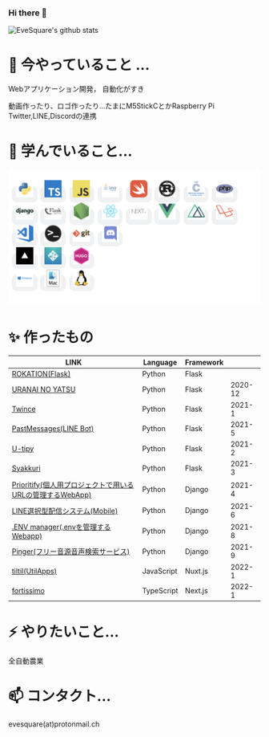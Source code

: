 ### Hi there 👋
![EveSquare's github stats](https://github-readme-stats.vercel.app/api?username=evesquare&theme=radical&show_icons=true)

<!--
**EveSquare/evesquare** is a ✨ _special_ ✨ repository because its `README.md` (this file) appears on your GitHub profile.

Here are some ideas to get you started:



- 👯 I’m looking to collaborate on ...
- 🤔 I’m looking for help with ...
- 💬 Ask me about ...

- 😄 Pronouns: ...
- ⚡ Fun fact: ...
-->
# 🔭 今やっていること ...

Webアプリケーション開発， 自動化がすき

動画作ったり、ロゴ作ったり...たまにM5StickCとかRaspberry Pi
Twitter,LINE,Discordの連携


# 🌱 学んでいること...

<!-- <div>
<code><img height="20" src="https://raw.githubusercontent.com/github/explore/80688e429a7d4ef2fca1e82350fe8e3517d3494d/topics/python/python.png"></code>
<code><img height="20" src="https://raw.githubusercontent.com/github/explore/80688e429a7d4ef2fca1e82350fe8e3517d3494d/topics/typescript/typescript.png"></code>
<code><img height="20" src="https://raw.githubusercontent.com/github/explore/80688e429a7d4ef2fca1e82350fe8e3517d3494d/topics/javascript/javascript.png"></code>
<code><img height="20" src="https://raw.githubusercontent.com/github/explore/80688e429a7d4ef2fca1e82350fe8e3517d3494d/topics/java/java.png"></code>
<code><img height="20" src="https://raw.githubusercontent.com/github/explore/80688e429a7d4ef2fca1e82350fe8e3517d3494d/topics/swift/swift.png"></code>
<code><img height="20" src="https://raw.githubusercontent.com/github/explore/80688e429a7d4ef2fca1e82350fe8e3517d3494d/topics/rust/rust.png"></code>
<code><img height="20" src="https://raw.githubusercontent.com/github/explore/80688e429a7d4ef2fca1e82350fe8e3517d3494d/topics/c/c.png"></code>
<code><img height="20" src="https://raw.githubusercontent.com/github/explore/80688e429a7d4ef2fca1e82350fe8e3517d3494d/topics/php/php.png"></code>
</div>

<div>
<code><img height="20" src="https://raw.githubusercontent.com/github/explore/80688e429a7d4ef2fca1e82350fe8e3517d3494d/topics/django/django.png"></code>
<code><img height="20" src="https://raw.githubusercontent.com/github/explore/80688e429a7d4ef2fca1e82350fe8e3517d3494d/topics/flask/flask.png"></code> 
<code><img height="20" src="https://raw.githubusercontent.com/github/explore/80688e429a7d4ef2fca1e82350fe8e3517d3494d/topics/nodejs/nodejs.png"></code>
<code><img height="20" src="https://raw.githubusercontent.com/github/explore/80688e429a7d4ef2fca1e82350fe8e3517d3494d/topics/react/react.png"></code>
<code><img height="20" src="https://raw.githubusercontent.com/github/explore/28b02bbc9ad9f7a503c43775aebeb515dc2da5fc/topics/nextjs/nextjs.png"></code>
<code><img height="20" src="https://raw.githubusercontent.com/github/explore/80688e429a7d4ef2fca1e82350fe8e3517d3494d/topics/vue/vue.png"></code>
<code><img height="20" src="https://raw.githubusercontent.com/github/explore/37f1f9609f5c48a47f4d9c1a916fc2069fd0141c/topics/nuxt/nuxt.png"></code>
<code><img height="20" src="https://raw.githubusercontent.com/github/explore/80688e429a7d4ef2fca1e82350fe8e3517d3494d/topics/laravel/laravel.png"></code>
</div>

<div>  
<code><img height="20" src="https://raw.githubusercontent.com/github/explore/80688e429a7d4ef2fca1e82350fe8e3517d3494d/topics/visual-studio-code/visual-studio-code.png"></code>
<code><img height="20" src="https://raw.githubusercontent.com/github/explore/80688e429a7d4ef2fca1e82350fe8e3517d3494d/topics/terminal/terminal.png"></code>
<code><img height="20" src="https://raw.githubusercontent.com/github/explore/80688e429a7d4ef2fca1e82350fe8e3517d3494d/topics/git/git.png"></code>
<code><img height="20" src="https://raw.githubusercontent.com/github/explore/80688e429a7d4ef2fca1e82350fe8e3517d3494d/topics/discord/discord.png"></code>
</div>

<div>
<code><img height="20" src="https://raw.githubusercontent.com/github/explore/3c66f1237835e0b877190fbea528d0ebece7bccf/topics/vercel/vercel.png"></code>
<code><img height="20" src="https://raw.githubusercontent.com/github/explore/f23f0ddbe494d51a2a8543f46bbe3ede37e5c609/topics/netlify/netlify.png"></code>
<code><img height="20" src="https://raw.githubusercontent.com/github/explore/9967ff963a55d73bded346dc749c6401e06417bf/topics/hugo/hugo.png"></code>
</div>

<div>
<code><img height="20" src="https://raw.githubusercontent.com/github/explore/80688e429a7d4ef2fca1e82350fe8e3517d3494d/topics/windows/windows.png"></code>
<code><img height="20" src="https://raw.githubusercontent.com/github/explore/80688e429a7d4ef2fca1e82350fe8e3517d3494d/topics/macos/macos.png"></code>
<code><img height="20" src="https://raw.githubusercontent.com/github/explore/80688e429a7d4ef2fca1e82350fe8e3517d3494d/topics/linux/linux.png"></code>
</div> -->

<div>
<img src="https://github.com/EveSquare/evesquare/blob/main/stack.png" alt="stack" />
</div>


# ✨ 作ったもの

| LINK                                                                                                                           |Language    |Framework| |
| ------------------------------------------------------------------------------------------------------------------------------ | ---------- | ------ |------ |
| [ROKATION(Flask)](https://sleepy-river-86061.herokuapp.com/)                                                                   | Python     | Flask  |
| [URANAI NO YATSU](https://enigmatic-brook-72697.herokuapp.com/)                                                                | Python     | Flask  |2020-12 |
| [Twince](https://t.co/lY1Ltrnsyc?amp=1)                                                                                        | Python     | Flask  | 2021-1|
| [PastMessages(LINE Bot)](https://time-capsule-messages.herokuapp.com)                                                          | Python     | Flask  | 2021-5|
| [U-tipy](https://u-tipy.herokuapp.com)                                                                                         | Python     | Flask  | 2021-2|
| [Syakkuri](https://syakkuri.herokuapp.com)                                                                                     | Python     | Flask | 2021-3|
| [Prioritify(個人用プロジェクトで用いるURLの管理するWebApp)](http://prioritify.herokuapp.com/)                                        | Python     | Django | 2021-4|
| [LINE選択型配信システム(Mobile)](https://kyouno.herokuapp.com/)                                                                   | Python     | Django | 2021-6|
| [.ENV manager(.envを管理するWebapp)](https://dotenv-manager.herokuapp.com)                                                       | Python     | Django | 2021-8|
| [Pinger(フリー音源音声検索サービス)](https://pinger-dev.herokuapp.com/)                                                             | Python     | Django | 2021-9|
| [tiltil(UtilApps)](https://tiltil.vercel.app/)                                                                                 | JavaScript  | Nuxt.js | 2022-1|
| [fortissimo](https://fortissimo.vercel.app/)                                                                                   | TypeScript  | Next.js | 2022-1|
# ⚡ やりたいこと...

全自動農業

# 📫 コンタクト...

evesquare(at)protonmail.ch

